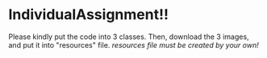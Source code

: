 # IndividualAssignment!!
Please kindly put the code into 3 classes.
Then, download the 3 images, and put it into "resources" file.
*resources file must be created by your own!*

